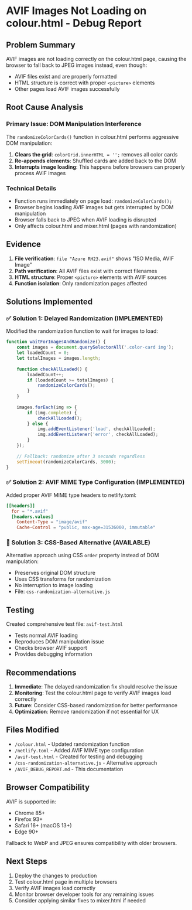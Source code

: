 # AVIF Images Not Loading on colour.html - Debug Report

## Problem Summary
AVIF images are not loading correctly on the colour.html page, causing the browser to fall back to JPEG images instead, even though:
- AVIF files exist and are properly formatted
- HTML structure is correct with proper `<picture>` elements
- Other pages load AVIF images successfully

## Root Cause Analysis

### Primary Issue: DOM Manipulation Interference
The `randomizeColorCards()` function in colour.html performs aggressive DOM manipulation:

1. **Clears the grid**: `colorGrid.innerHTML = '';` removes all color cards
2. **Re-appends elements**: Shuffled cards are added back to the DOM
3. **Interrupts image loading**: This happens before browsers can properly process AVIF images

### Technical Details
- Function runs immediately on page load: `randomizeColorCards();`
- Browser begins loading AVIF images but gets interrupted by DOM manipulation
- Browser falls back to JPEG when AVIF loading is disrupted
- Only affects colour.html and mixer.html (pages with randomization)

## Evidence
1. **File verification**: `file "Azure RH23.avif"` shows "ISO Media, AVIF Image"
2. **Path verification**: All AVIF files exist with correct filenames
3. **HTML structure**: Proper `<picture>` elements with AVIF sources
4. **Function isolation**: Only randomization pages affected

## Solutions Implemented

### ✅ Solution 1: Delayed Randomization (IMPLEMENTED)
Modified the randomization function to wait for images to load:

```javascript
function waitForImagesAndRandomize() {
    const images = document.querySelectorAll('.color-card img');
    let loadedCount = 0;
    let totalImages = images.length;
    
    function checkAllLoaded() {
        loadedCount++;
        if (loadedCount >= totalImages) {
            randomizeColorCards();
        }
    }
    
    images.forEach(img => {
        if (img.complete) {
            checkAllLoaded();
        } else {
            img.addEventListener('load', checkAllLoaded);
            img.addEventListener('error', checkAllLoaded);
        }
    });
    
    // Fallback: randomize after 3 seconds regardless
    setTimeout(randomizeColorCards, 3000);
}
```

### ✅ Solution 2: AVIF MIME Type Configuration (IMPLEMENTED)
Added proper AVIF MIME type headers to netlify.toml:

```toml
[[headers]]
  for = "*.avif"
  [headers.values]
    Content-Type = "image/avif"
    Cache-Control = "public, max-age=31536000, immutable"
```

### 🔄 Solution 3: CSS-Based Alternative (AVAILABLE)
Alternative approach using CSS `order` property instead of DOM manipulation:
- Preserves original DOM structure
- Uses CSS transforms for randomization
- No interruption to image loading
- File: `css-randomization-alternative.js`

## Testing
Created comprehensive test file: `avif-test.html`
- Tests normal AVIF loading
- Reproduces DOM manipulation issue
- Checks browser AVIF support
- Provides debugging information

## Recommendations

1. **Immediate**: The delayed randomization fix should resolve the issue
2. **Monitoring**: Test the colour.html page to verify AVIF images load correctly
3. **Future**: Consider CSS-based randomization for better performance
4. **Optimization**: Remove randomization if not essential for UX

## Files Modified
- `/colour.html` - Updated randomization function
- `/netlify.toml` - Added AVIF MIME type configuration
- `/avif-test.html` - Created for testing and debugging
- `/css-randomization-alternative.js` - Alternative approach
- `/AVIF_DEBUG_REPORT.md` - This documentation

## Browser Compatibility
AVIF is supported in:
- Chrome 85+
- Firefox 93+
- Safari 16+ (macOS 13+)
- Edge 90+

Fallback to WebP and JPEG ensures compatibility with older browsers.

## Next Steps
1. Deploy the changes to production
2. Test colour.html page in multiple browsers
3. Verify AVIF images load correctly
4. Monitor browser developer tools for any remaining issues
5. Consider applying similar fixes to mixer.html if needed